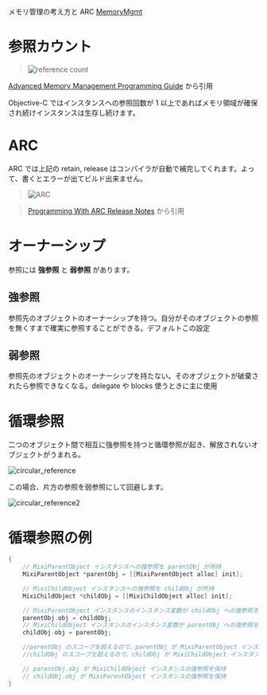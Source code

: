 メモリ管理の考え方と ARC 
[MemoryMgmt](https://developer.apple.com/jp/devcenter/ios/library/documentation/MemoryMgmt.pdf)
# 参照カウント
> ![reference count](https://developer.apple.com/library/mac/documentation/Cocoa/Conceptual/MemoryMgmt/Art/memory_management_2x.png)

[Advanced Memory Management Programming Guide](https://developer.apple.com/library/mac/#documentation/Cocoa/Conceptual/MemoryMgmt/Articles/MemoryMgmt.html) から引用

Objective-C ではインスタンスへの参照回数が 1 以上であればメモリ領域が確保され続けインスタンスは生存し続けます。

# ARC
ARC では上記の retain, release はコンパイラが自動で補完してくれます。よって、書くとエラーが出てビルド出来ません。

> ![ARC](https://developer.apple.com/library/mac/releasenotes/MacOSX/WhatsNewInOSX/Art/ARC_design_final.gif)

> [Programming With ARC Release Notes](http://developer.apple.com/library/mac/#releasenotes/MacOSX/WhatsNewInOSX/Articles/MacOSX10_7.html) から引用

# オーナーシップ
参照には **強参照** と **弱参照** があります。

## 強参照

参照先のオブジェクトのオーナーシップを持つ。自分がそのオブジェクトの参照を無くすまで確実に参照することができる。デフォルトこの設定

## 弱参照

参照先のオブジェクトのオーナーシップを持たない。そのオブジェクトが破棄されたら参照できなくなる。delegate や blocks 使うときに主に使用

# 循環参照

二つのオブジェクト間で相互に強参照を持つと循環参照が起き、解放されないオブジェクトがうまれる。

![circular_reference](https://raw.github.com/mixi-inc/iOSTraining/master/Doc/Images/1.2/circular_reference.png)

この場合、片方の参照を弱参照にして回避します。

![circular_reference2](https://raw.github.com/mixi-inc/iOSTraining/master/Doc/Images/1.2/circular_reference2.png)

# 循環参照の例

```objective-c
{
    // MixiParentObject インスタンスへの強参照を parentObj が所持
    MixiParentObject *parentObj = [[MixiParentObject alloc] init];

    // MixiChildObject インスタンスへの強参照を childObj が所持
    MixiChildObject *childObj = [[MixiChildObject alloc] init];

    // MixiParentObject インスタンスのインスタンス変数が childObj への強参照を保持
    parentObj.obj = childObj;
    // MixiChildObject インスタンスのインスタンス変数が parentObj への強参照を保持
    childObj.obj = parentObj;

    //parentObj のスコープを超えるので、parentObj が MixiParentObject インスタンスへの参照を解除（解放）
    //childObj のスコープを超えるので、childObj が MixiChildObject インスタンスを解放

    // parentObj.obj が MixiChildObject インスタンスの強参照を保持
    // childObj.obj が MixiParentObject インスタンスの強参照を保持
}

```